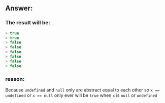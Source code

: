 ## Answer:

### The result will be:

```javascript
> true
> true
> false
> false
> false
> false
> false
> false
```

### reason:

Because `undefined` and `null` only are abstract equal to each other so `x == undefined` or `x == null` only ever will be `true` when `x` is `null` or `undefined`
